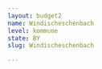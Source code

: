 ```yaml
---
layout: budget2
name: Windischeschenbach
level: kommune
state: BY
slug: Windischeschenbach

---
```



